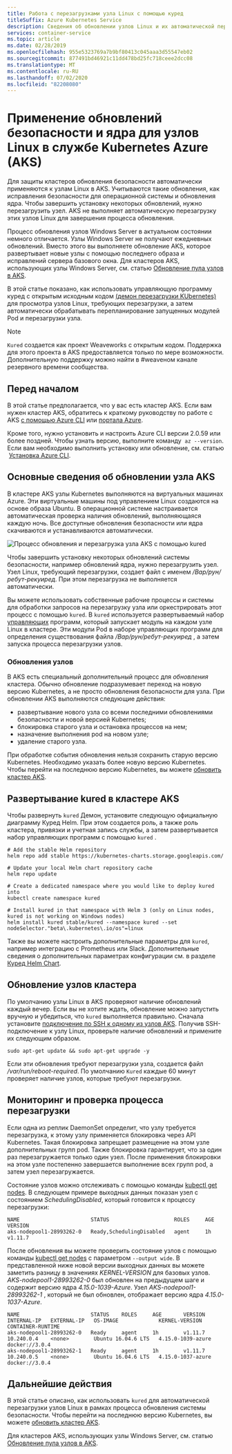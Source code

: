 ```yaml
---
title: Работа с перезагрузками узла Linux с помощью куред
titleSuffix: Azure Kubernetes Service
description: Сведения об обновлении узлов Linux и их автоматической перезагрузке с помощью куред в службе Kubernetes Azure (AKS)
services: container-service
ms.topic: article
ms.date: 02/28/2019
ms.openlocfilehash: 955e5323769a7b9bf80413c045aaa3d55547eb02
ms.sourcegitcommit: 877491bd46921c11dd478bd25fc718ceee2dcc08
ms.translationtype: MT
ms.contentlocale: ru-RU
ms.lasthandoff: 07/02/2020
ms.locfileid: "82208080"
---
```

# <a name="apply-security-and-kernel-updates-to-linux-nodes-in-azure-kubernetes-service-aks"></a>Применение обновлений безопасности и ядра для узлов Linux в службе Kubernetes Azure (AKS)

Для защиты кластеров обновления безопасности автоматически применяются к узлам Linux в AKS. Учитываются такие обновления, как исправления безопасности для операционной системы и обновления ядра. Чтобы завершить установку некоторых обновлений, нужно перезагрузить узел. AKS не выполняет автоматическую перезагрузку этих узлов Linux для завершения процесса обновления.

Процесс обновления узлов Windows Server в актуальном состоянии немного отличается. Узлы Windows Server не получают ежедневных обновлений. Вместо этого вы выполняете обновление AKS, которое развертывает новые узлы с помощью последнего образа и исправлений сервера базового окна. Для кластеров AKS, использующих узлы Windows Server, см. статью [Обновление пула узлов в AKS][nodepool-upgrade].

В этой статье показано, как использовать управляющую программу куред с открытым исходным кодом [(демон перезагрузки KUbernetes)][kured] для просмотра узлов Linux, требующих перезагрузки, а затем автоматически обрабатывать перепланирование запущенных модулей Pod и перезагрузки узла.

> [!NOTE]
> `Kured` создается как проект Weaveworks с открытым кодом. Поддержка для этого проекта в AKS предоставляется только по мере возможности. Дополнительную поддержку можно найти в #weaveном канале резервного времени сообщества.

## <a name="before-you-begin"></a>Перед началом

В этой статье предполагается, что у вас есть кластер AKS. Если вам нужен кластер AKS, обратитесь к краткому руководству по работе с AKS [с помощью Azure CLI][aks-quickstart-cli] или [портала Azure][aks-quickstart-portal].

Кроме того, нужно установить и настроить Azure CLI версии 2.0.59 или более поздней. Чтобы узнать версию, выполните команду  `az --version`. Если вам необходимо выполнить установку или обновление, см. статью  [Установка Azure CLI][install-azure-cli].

## <a name="understand-the-aks-node-update-experience"></a>Основные сведения об обновлении узла AKS

В кластере AKS узлы Kubernetes выполняются на виртуальных машинах Azure. Эти виртуальные машины под управлением Linux создаются на основе образа Ubuntu. В операционной системе настраивается автоматическая проверка наличия обновлений, выполняющаяся каждую ночь. Все доступные обновления безопасности или ядра скачиваются и устанавливаются автоматически.

![Процесс обновления и перезагрузка узла AKS с помощью kured](media/node-updates-kured/node-reboot-process.png)

Чтобы завершить установку некоторых обновлений системы безопасности, например обновлений ядра, нужно перезагрузить узел. Узел Linux, требующий перезагрузки, создает файл с именем */Вар/рун/ребут-рекуиред*. При этом перезагрузка не выполняется автоматически.

Вы можете использовать собственные рабочие процессы и системы для обработки запросов на перезагрузку узла или оркестрировать этот процесс с помощью `kured`. В `kured` используется развертываемый набор [управляющих][DaemonSet] программ, который запускает модуль на каждом узле Linux в кластере. Эти модули Pod в наборе управляющих программ для определения существования файла */Вар/рун/ребут-рекуиред* , а затем запуска процесса перезагрузки узлов.

### <a name="node-upgrades"></a>Обновления узлов

В AKS есть специальный дополнительный процесс для *обновления* кластера. Обычно обновление подразумевает переход на новую версию Kubernetes, а не просто обновления безопасности для узла. При обновлении AKS выполняются следующие действия:

* развертывание нового узла со всеми последними обновлениями безопасности и новой версией Kubernetes;
* блокировка старого узла и остановка процессов на нем;
* назначение выполнения pod на новом узле;
* удаление старого узла.

При обработке события обновления нельзя сохранить старую версию Kubernetes. Необходимо указать более новую версию Kubernetes. Чтобы перейти на последнюю версию Kubernetes, вы можете [обновить кластер AKS][aks-upgrade].

## <a name="deploy-kured-in-an-aks-cluster"></a>Развертывание kured в кластере AKS

Чтобы развернуть `kured` Демон, установите следующую официальную диаграмму Куред Helm. При этом создается роль, а также роль кластера, привязки и учетная запись службы, а затем развертывается набор управляющих программ с помощью `kured` .

```console
# Add the stable Helm repository
helm repo add stable https://kubernetes-charts.storage.googleapis.com/

# Update your local Helm chart repository cache
helm repo update

# Create a dedicated namespace where you would like to deploy kured into
kubectl create namespace kured

# Install kured in that namespace with Helm 3 (only on Linux nodes, kured is not working on Windows nodes)
helm install kured stable/kured --namespace kured --set nodeSelector."beta\.kubernetes\.io/os"=linux
```

Также вы можете настроить дополнительные параметры для `kured`, например интеграцию с Prometheus или Slack. Дополнительные сведения о дополнительных параметрах конфигурации см. в разделе [Куред Helm Chart][kured-install].

## <a name="update-cluster-nodes"></a>Обновление узлов кластера

По умолчанию узлы Linux в AKS проверяют наличие обновлений каждый вечер. Если вы не хотите ждать, обновление можно запустить вручную и убедиться, что `kured` выполняется правильно. Сначала установите [подключение по SSH к одному из узлов AKS][aks-ssh]. Получив SSH-подключение к узлу Linux, проверьте наличие обновлений и примените их следующим образом.

```console
sudo apt-get update && sudo apt-get upgrade -y
```

Если эти обновления требуют перезагрузки узла, создается файл */var/run/reboot-required*. По умолчанию `Kured` каждые 60 минут проверяет наличие узлов, которые требуют перезагрузки.

## <a name="monitor-and-review-reboot-process"></a>Мониторинг и проверка процесса перезагрузки

Если одна из реплик DaemonSet определит, что узлу требуется перезагрузка, к этому узлу применяется блокировка через API Kubernetes. Такая блокировка запрещает размещение на этом узле дополнительных групп pod. Также блокировка гарантирует, что за один раз перезагружается только один узел. После применения блокировки на этом узле постепенно завершается выполнение всех групп pod, а затем узел перезагружается.

Состояние узлов можно отслеживать с помощью команды [kubectl get nodes][kubectl-get-nodes]. В следующем примере выходных данных показан узел с состоянием *SchedulingDisabled*, который готовится к процессу перезагрузки:

```
NAME                       STATUS                     ROLES     AGE       VERSION
aks-nodepool1-28993262-0   Ready,SchedulingDisabled   agent     1h        v1.11.7
```

После обновления вы можете проверить состояние узлов с помощью команды [kubectl get nodes][kubectl-get-nodes] с параметром `--output wide`. В представленной ниже новой версии выходных данных вы можете заметить разницу в значениях *KERNEL-VERSION* для базовых узлов. *AKS-nodepool1-28993262-0* был обновлен на предыдущем шаге и содержит версию ядра *4.15.0-1039-Azure*. Узел *AKS-nodepool1-28993262-1* , который не был обновлен, отображает версию ядра *4.15.0-1037-Azure*.

```
NAME                       STATUS    ROLES     AGE       VERSION   INTERNAL-IP   EXTERNAL-IP   OS-IMAGE             KERNEL-VERSION      CONTAINER-RUNTIME
aks-nodepool1-28993262-0   Ready     agent     1h        v1.11.7   10.240.0.4    <none>        Ubuntu 16.04.6 LTS   4.15.0-1039-azure   docker://3.0.4
aks-nodepool1-28993262-1   Ready     agent     1h        v1.11.7   10.240.0.5    <none>        Ubuntu 16.04.6 LTS   4.15.0-1037-azure   docker://3.0.4
```

## <a name="next-steps"></a>Дальнейшие действия

В этой статье описано, как использовать `kured` для автоматической перезагрузки узлов Linux в рамках процесса обновления системы безопасности. Чтобы перейти на последнюю версию Kubernetes, вы можете [обновить кластер AKS][aks-upgrade].

Для кластеров AKS, использующих узлы Windows Server, см. статью [Обновление пула узлов в AKS][nodepool-upgrade].

<!-- LINKS - external -->
[kured]: https://github.com/weaveworks/kured
[kured-install]: https://hub.helm.sh/charts/stable/kured
[kubectl-get-nodes]: https://kubernetes.io/docs/reference/generated/kubectl/kubectl-commands#get

<!-- LINKS - internal -->
[aks-quickstart-cli]: kubernetes-walkthrough.md
[aks-quickstart-portal]: kubernetes-walkthrough-portal.md
[install-azure-cli]: /cli/azure/install-azure-cli
[DaemonSet]: concepts-clusters-workloads.md#statefulsets-and-daemonsets
[aks-ssh]: ssh.md
[aks-upgrade]: upgrade-cluster.md
[nodepool-upgrade]: use-multiple-node-pools.md#upgrade-a-node-pool
